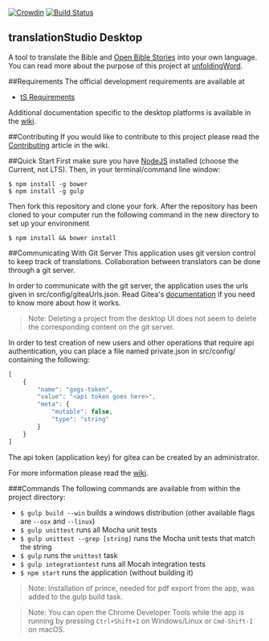 [![Crowdin](https://d322cqt584bo4o.cloudfront.net/translation-studio/localized.png)](https://crowdin.com/project/translation-studio)
[![Build Status](https://travis-ci.org/unfoldingWord-dev/ts-desktop.svg?branch=develop)](https://travis-ci.org/unfoldingWord-dev/ts-desktop)

translationStudio Desktop
--

A tool to translate the Bible and [Open Bible Stories](http://distantshores.org/openbiblestories) into your own language. You can read more about the purpose of this project at [unfoldingWord](https://unfoldingword.org/apps/#tS).

##Requirements
The official development requirements are available at
* [tS Requirements](https://github.com/unfoldingWord-dev/ts-requirements)

Additional documentation specific to the desktop platforms is available in the [wiki](https://github.com/unfoldingWord-dev/ts-desktop/wiki).

##Contributing
If you would like to contribute to this project please read the [Contributing](https://github.com/unfoldingWord-dev/ts-desktop/wiki/Contributing) article in the wiki.

##Quick Start
First make sure you have [NodeJS](https://nodejs.org/) installed (choose the Current, not LTS). Then, in your terminal/command line window:

	$ npm install -g bower
	$ npm install -g gulp

Then fork this repository and clone your fork.
After the repository has been cloned to your computer run the following command in the new directory to set up your environment

    $ npm install && bower install

##Communicating With Git Server
This application uses git version control to keep track of translations.  Collaboration between translators can be done through a git server.

In order to communicate with the git server, the application uses the urls given in src/config/giteaUrls.json.  Read Gitea's [documentation](https://docs.gitea.io/en-us/) if you need to know more about how it works.

> Note: Deleting a project from the desktop UI does not seem to delete the corresponding content on the git server.

In order to test creation of new users and other operations that require api authentication, you can place a file named private.json in src/config/ containing the following:

```javascript
[
    {
        "name": "gogs-token",
        "value": "<api token goes here>",
        "meta": {
            "mutable": false,
            "type": "string"
        }
    }
]
```
The api token (application key) for gitea can be created by an administrator.

For more information please read the [wiki](https://github.com/unfoldingWord-dev/ts-desktop/wiki).

###Commands
The following commands are available from within the project directory:

* `$ gulp build --win` builds a windows distribution (other available flags are `--osx` and `--linux`)
* `$ gulp unittest` runs all Mocha unit tests
* `$ gulp unittest --grep [string]` runs the Mocha unit tests that match the string
* `$ gulp` runs the `unittest` task
* `$ gulp integrationtest` runs all Mocah integration tests
* `$ npm start` runs the application (without building it)

> Note: Installation of prince, needed for pdf export from the app, was added to the gulp build task.

> Note: You can open the Chrome Developer Tools while the app is running by pressing `Ctrl+Shift+I` on Windows/Linux or `Cmd-Shift-I` on macOS.
